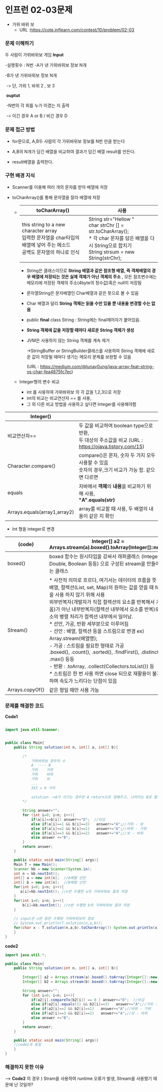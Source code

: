 # 인프런 02-03문제
- 가위 바위 보
  - URL :https://cote.inflearn.com/contest/10/problem/02-03

### 문제 이해하기

 두 사람이 가위바위보 게임
    **Input** 

   -실행횟수 : N번
   -A가 낸 가위바위보 정보 N개

   -B가 낸 가위바위보 정보 N개

​	-> 단, 가위 1, 바위 2 , 보 3

​     **ouptut**

​		-N번의 각 회를 누가 이겼는 지 출력 

​				-> 이긴 경우 A or B / 비긴 경우 D


### 문제 접근 방법

 * for문으로, A,B두 사람의 각 가위바위보 정보를 N번 만큼 받는다

 * A,B의 N개가 담긴 배열을 비교하여 결과가 담긴 배열 result를 만든다.

 * result배열을 출력한다.

    

### 구현 배경 지식

 * Scanner를 이용해 여러 개의 문자를 받아 배열에 저장

 * toCharArray()를 통해 문자열을 잘라 배열에 저장

    * | toCharArray()                                                | 사용                                                         |
      | ------------------------------------------------------------ | ------------------------------------------------------------ |
      | this string to a new character array<br />입력한 문자열을 char타입의 배열에 넣어 주는 메소드<br />공백도 문자열의 하나로 인식 | String str="Hellow "<br />char strChr [] = str.toCharArray();<br />* 각 char 문자를 담은 배열을 다시 String으로 합치기<br/>String strsum = new  String(strChr); |

      * String은 클래스이므로 **String 배열과 같은 참조형 배열, 즉 객체배열의 경우 배열에 저장되는 것은 실제 객체가 아닌 객체의 주소** , 모든 참조변수에는 메모리에 저장된 객체의 주소(4byte의 정수값)혹은 null이 저장됨

      * 문자열String은 문자배열인 Char배열과 같은 뜻으로 볼 수 있음

      * Char 배열과 달리 **String 객체는 읽을 수만 있을 뿐 내용을 변경할 수는 없음**

      * public **final** class String  : String에는 final제어자가 붙어있음.

      * **String 객체에 값을 저장할 때마다 새로운 String 객체가 생성**

      * JVM은 사용하지 않는 String 객체를 계속 제거

        ->StringBuffer or StringBuilder클래스를 사용하여 String 객체에 새로운 값이 저장될 때마다 생기는 메모리 문제를 보완할 수 있음

        (URL : https://medium.com/@lunay0ung/java-array-feat-string-vs-char-fea4875fc7ec)

   * Integer형의 변수 비교

     * int 를 사용하여 가위바위보 의 각 값을 1,2,3으로 저장
     * int의 비교는 비교연산자 == 를 사용,
     * 그 외 다른 비교 방법을 사용하고 싶다면 Integer를 사용해야함

| Integer()                    |                                                              |
| ---------------------------- | ------------------------------------------------------------ |
| 비교연산자==                 | 두 값을 비교하여 boolean type으로 반환,<br/>두 대상의 주소값을 비교 (URL : https://ojava.tistory.com/15) |
| Character.compare()          | compare()은 문자, 숫자 두 가지 모두 사용할 수 있음<br/>숫자의 경우,크기 비교가 가능 함.  같으면 다르면 |
| equals                       | 자바에서 **객체**의 **내용**을 비교하기 위해 사용,<br/>**"A".equals(str)** |
| Arrays.equals(array1,array2) | array를 비교할 때 사용, 두 배열의 내용이 같은 지 확인        |

* Int 형을 integer로 변경

| (code)          | Integer[] a2 = Arrays.stream(a).boxed().toArray(Integer[]::new); |
| --------------- | ------------------------------------------------------------ |
| boxed()         | boxed 함수는 원시타입을 감싸서 래퍼클래스 (Integer, Double, Boolean 등등) 으로 구성된 stream을 만들어주는 클래스 |
| Stream()        | * 사전적 의미로 흐르다, 여기서는 데이터의 흐름을 뜻 <br/>배열, 컬렉션(List, set, Map)의 원하는 값을 얻을 때  for문을 사용 하지 않기 위해 사용<br/>외부반복자(개발자가 직접 컬렉션의 요소를 반복해서 가져옴)가 아닌 내부반복자(컬렉션 내부에서 요소를 반복)로 요소의  병렬 처리가 컬렉션 내부에서 일어남. <br/>* 선언, 가공, 반환 세부분으로 이루어짐<br/> - 선언 : 배열, 컬렉션 등을 스트림으로 변경 ex) Array.stream(배열명);<br/> - 가공 : 스트림을 필요한 형태로 가공<br/>       .boxed(), .count(), .sorted(), .findFirst(), .distinct(), .max() 등등<br/>- 반환 : .toArray, .collect(Collectors.toList()) 등 <br/>* 스트림은 한 번 사용 하면 close 되므로 재활용이 불가능 하며 속도가 느리다는 단점이 있음 |
| Arrays.copyOf() | 같은 형일 때만 사용 가능                                     |



### 문제를 해결한 코드

**Code1**

```java

import java.util.Scanner;


public class Main{
    public String solution(int n, int[] a, int[] b){
      
        /*
        	가위바위보 경우의 수
        	A  ---- B
        	가위    가위
        	가위    바위
        	가위    보
        	...
        	3X3 = 9 가지
        	
        	solution ->A가 이기는 경우만 A return으로 정해주고, 나머지는 B로 할당
        */   
        
        String answer="";
        for (int i=0; i<n; i++){
            if(a[i]==b[i]) answer+="D";  //비김
            else if(a[i]==1 && b[i]==3)   answer+="A";//가위 - 보
            else if(a[i]==2 && b[i]==1)   answer+="A";//바위 - 가위
            else if(a[i]==3 && b[i]==2)   answer+="A";//보 - 바위
            else answer +="B";
        }
        return answer;
    }

    public static void main(String[] args){
    Main T = new Main();
    Scanner kb = new Scanner(System.in);
    int n = kb.nextInt();
    int[] a = new int[n];  //A배열 선언
    int[] b = new int[n];  //B배열 선언
    for(int i=0; i<n; i++){
       a[i]=kb.nextInt(); //n번 수행한 a의 가위바위보 결과 저장
    }
    for(int i=0; i<n; i++){
        b[i]=kb.nextInt(); //n번 수행한 b의 가위바위보 결과 저장
    }
    
    // input은 n번 동안 수행된 가위바위보의 정보
    // System.out.println(T.solution(n,a,b));
    for(char x : T.solution(n,a,b).toCharArray()) System.out.println(x);
	}
}
```



**code2**

[^나는 ....compareTo나 equals를 이용해서 비교하고 싶다..]: 

```java
import java.util.*;

public class Main{
    public String solution(int n, int[] a, int[] b){
      
    	Integer[] a2 = Arrays.stream(a).boxed().toArray(Integer[]::new);
    	Integer[] b2 = Arrays.stream(b).boxed().toArray(Integer[]::new);
        
        String answer="";
        for (int i=0; i<n; i++){
            if(a2[i].compareTo(b2[i]) == 0 ) answer+="D";  //비김
            else if(a2[i].equals(1) && b2[i]==3)   answer+="A";//가위 - 보
            else if(a2[i]==2 && b2[i]==1)   answer+="A";//바위 - 가위
            else if(a2[i]==3 && b2[i]==2)   answer+="A";//보 - 바위
            else answer +="B";
        }
        return answer;
    }

    public static void main(String[] args){
    //code1과 동일
    }
}
```



### 해결하지 못한 이유

--> **Code2** 의 경우 ) Stram을 사용하여 runtime 오류가 발생, Stream을 사용했기 때문에 난 것일까?
